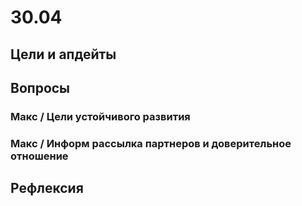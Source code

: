 # 30.04

## Цели и апдейты

## Вопросы

### Макс / Цели устойчивого развития



### Макс / Информ рассылка партнеров и доверительное отношение



## Рефлексия

